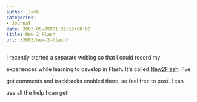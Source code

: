 ```yaml
---
author: Jack
categories:
- Journal
date: 2003-05-09T01:32:12+00:00
title: New 2 Flash
url: /2003/new-2-flash/
---
```


I recently started a separate weblog so that I could record my
  

  
experiences while learning to develop in Flash. It's called [New2Flash][1]. I've
  

  
got comments and trackbacks enabled there, so feel free to post. I can
  

  
use all the help I can get!

 [1]: //www.jackbaty.com/weblogs/new2flash/"
